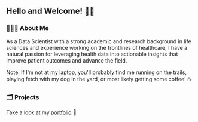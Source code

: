## Hello and Welcome! 👋🏼

### 👨🏻‍💻 About Me
As a Data Scientist with a strong academic and research background in life sciences and experience working on the frontlines of healthcare, I have a natural passion for leveraging health data into actionable insights that improve patient outcomes and advance the field. 

Note: If I'm not at my laptop, you'll probably find me running on the trails, playing fetch with my dog in the yard, or most likely getting some coffee! ☕  

### 🗂️ Projects

Take a look at my [portfolio](https://seugley.github.io/portfolio/) 👀

